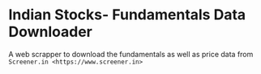 # Indian Stocks- Fundamentals Data Downloader

A web scrapper to download the fundamentals as well as price data from `Screener.in <https://www.screener.in>`